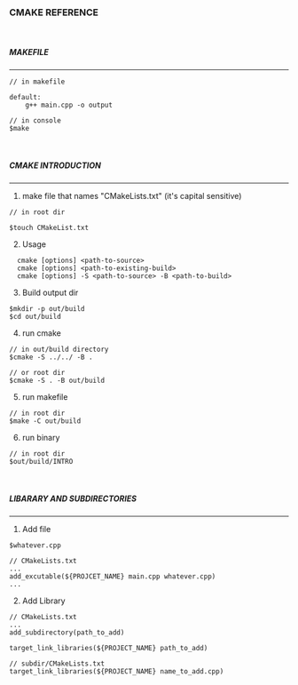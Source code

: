 ### CMAKE REFERENCE

&nbsp;

##### MAKEFILE

---

```
// in makefile

default:
	g++ main.cpp -o output

// in console
$make
```

&nbsp;

##### CMAKE INTRODUCTION

---

1. make file that names "CMakeLists.txt" (it's capital sensitive)

```
// in root dir

$touch CMakeList.txt
```

2. Usage

```
  cmake [options] <path-to-source>
  cmake [options] <path-to-existing-build>
  cmake [options] -S <path-to-source> -B <path-to-build>
```

3. Build output dir

```
$mkdir -p out/build
$cd out/build
```

4. run cmake

```
// in out/build directory
$cmake -S ../../ -B .

// or root dir
$cmake -S . -B out/build
```

5. run makefile

```
// in root dir
$make -C out/build
```

6. run binary

```
// in root dir
$out/build/INTRO
```

&nbsp;

##### LIBARARY AND SUBDIRECTORIES

---

1. Add file

```
$whatever.cpp

// CMakeLists.txt
...
add_excutable(${PROJCET_NAME} main.cpp whatever.cpp)
...
```

2. Add Library

```
// CMakeLists.txt
...
add_subdirectory(path_to_add)

target_link_libraries(${PROJECT_NAME} path_to_add)
```

```
// subdir/CMakeLists.txt
target_link_libraries(${PROJECT_NAME} name_to_add.cpp)
```
